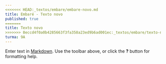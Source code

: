 ```yaml
---
<<<<<<< HEAD:_textos/embare/embare-novo.md
title: Embaré - Texto novo
published: true
=======
title: Texto novo
>>>>>>> 8eccd4f0a0b4285663f3fa358a23ed9b6ad001ec:_textos/embare/texto-novo.md
turma: 9A
---
```


Enter text in [Markdown](http://daringfireball.net/projects/markdown/). Use the toolbar above, or click the **?** button for formatting help.
